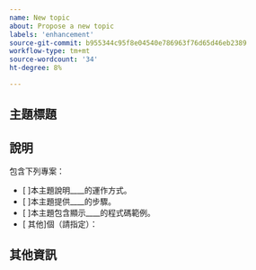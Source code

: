 ```yaml
---
name: New topic
about: Propose a new topic
labels: 'enhancement'
source-git-commit: b955344c95f8e04540e786963f76d65d46eb2389
workflow-type: tm+mt
source-wordcount: '34'
ht-degree: 8%

---
```



## 主題標題

## 說明

<!-- (REQUIRED) Describe the new content. Provide as much detail and as many resources as you can. -->

包含下列專案：

- [ ]本主題說明____的運作方式。
- [ ]本主題提供____的步驟。
- [ ]本主題包含顯示____的程式碼範例。
- [ 其他]個（請指定）：

## 其他資訊

<!-- Thank you for taking the time to report the issue. -->
